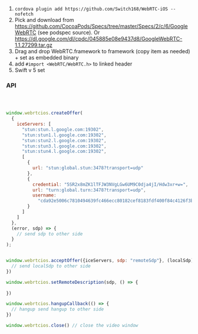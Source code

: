 1. `cordova plugin add https://github.com/Switch168/WebRTC-iOS --nofetch`
2. Pick and download from https://github.com/CocoaPods/Specs/tree/master/Specs/2/c/6/GoogleWebRTC (see podspec source). Or https://dl.google.com/dl/cpdc/045885e08e9437d8/GoogleWebRTC-1.1.27299.tar.gz
3. Drag and drop WebRTC.framework to framework (copy item as needed) + set as embedded binary
4. add `#import <WebRTC/WebRTC.h>` to linked header
5. Swift v 5 set

### API

```javascript



window.webrtcios.createOffer(
  {
    iceServers: [
      "stun:stun.l.google.com:19302",
      "stun:stun1.l.google.com:19302",
      "stun:stun2.l.google.com:19302",
      "stun:stun3.l.google.com:19302",
      "stun:stun4.l.google.com:19302",
      [
        {
          url: "stun:global.stun:3478?transport=udp"
        },
        {
          credential: "5SR2x8mZK1lTFJW3NVgLGw6UM9C0dja4jI/Hdw3xr+w=",
          url: "turn:global.turn:3478?transport=udp",
          username:
            "cda92e5006c7810494639fc466ecc80182cef8183fdf400f84c4126f3b59d0bb"
        }
      ]
    ]
  },
  (error, sdp) => {
    // send sdp to other side
  }
);


window.webrtcios.acceptOffer({iceServers, sdp: "remoteSdp"}, (localSdp) => {
  // send localSdp to other side
})

window.webrtcios.setRemoteDescription(sdp, () => {
  
})

window.webrtcios.hangupCallback(() => {
  // hangup send hangup to other side
})

window.webrtcios.close() // close the video window
```

